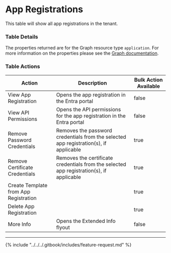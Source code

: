 # App Registrations

This table will show all app registrations in the tenant.

### Table Details

The properties returned are for the Graph resource type `application`. For more information on the properties please see the [Graph documentation](https://learn.microsoft.com/en-us/graph/api/resources/application?view=graph-rest-1.0#properties).

### Table Actions

<table><thead><tr><th>Action</th><th>Description</th><th data-type="checkbox">Bulk Action Available</th></tr></thead><tbody><tr><td>View App Registration</td><td>Opens the app registration in the Entra portal</td><td>false</td></tr><tr><td>View API Permissions</td><td>Opens the API permissions for the app registration in the Entra portal</td><td>false</td></tr><tr><td>Remove Password Credentials</td><td>Removes the password credentials from the selected app registration(s), if applicable</td><td>true</td></tr><tr><td>Remove Certificate Credentials</td><td>Removes the certificate credentials from the selected app registration(s), if applicable</td><td>true</td></tr><tr><td>Create Template from App Registration</td><td></td><td>true</td></tr><tr><td>Delete App Registration</td><td></td><td>true</td></tr><tr><td>More Info</td><td>Opens the Extended Info flyout</td><td>false</td></tr></tbody></table>

***

{% include "../../../.gitbook/includes/feature-request.md" %}

